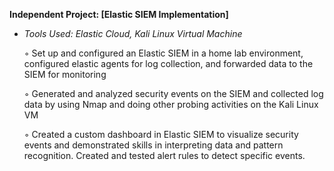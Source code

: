 **Independent Project: [Elastic SIEM Implementation]**

- *Tools Used: Elastic Cloud, Kali Linux Virtual Machine*
  
  ◦ Set up and configured an Elastic SIEM in a home lab environment, configured elastic agents for log collection, and forwarded data to the SIEM for monitoring

  ◦ Generated and analyzed security events on the SIEM and collected log data by using Nmap and doing other probing activities on the Kali Linux VM 

  ◦ Created a custom dashboard in Elastic SIEM to visualize security events and demonstrated skills in interpreting data and pattern recognition. Created and tested alert rules to detect specific events. 
